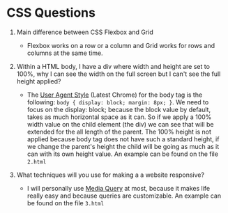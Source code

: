 # CSS Questions

1. Main difference between CSS Flexbox and Grid

   - Flexbox works on a row or a column and Grid works for rows and columns at the same time.

2. Within a HTML body, I have a div where width and height are set to 100%, why I can see the width on the full screen but I can't see the full height applied?

   - The [User Agent Style](https://meiert.com/en/blog/user-agent-style-sheets/) (Latest Chrome) for the body tag is the following: `body { display: block; margin: 8px; }`. We need to focus on the display: block; because the block value by default, takes as much horizontal space as it can. So if we apply a 100% width value on the child element (the div) we can see that will be extended for the all length of the parent. The 100% height is not applied because body tag does not have such a standard height, if we change the parent's height the child will be going as much as it can with its own height value.
     An example can be found on the file `2.html`

3. What techniques will you use for making a a website responsive?

   - I will personally use [Media Query](https://www.w3schools.com/css/css_rwd_mediaqueries.asp) at most, because it makes life really easy and because queries are customizable. An example can be found on the file `3.html`
